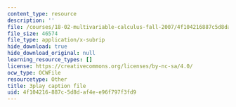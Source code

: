 ```yaml
---
content_type: resource
description: ''
file: /courses/18-02-multivariable-calculus-fall-2007/4f104216887c5d8daf4ee96f797f3fd9_U1EcnfTKXJ0.vtt
file_size: 46574
file_type: application/x-subrip
hide_download: true
hide_download_original: null
learning_resource_types: []
license: https://creativecommons.org/licenses/by-nc-sa/4.0/
ocw_type: OCWFile
resourcetype: Other
title: 3play caption file
uid: 4f104216-887c-5d8d-af4e-e96f797f3fd9
---
```

